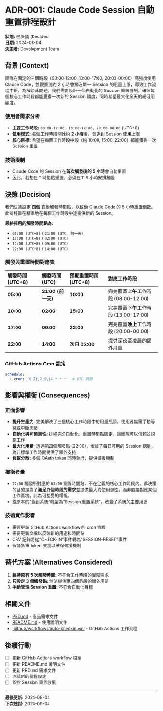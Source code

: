# ADR-001: Claude Code Session 自動重置排程設計

**狀態:** 已決議 (Decided)  
**日期:** 2024-08-04  
**決策者:** Development Team  

## 背景 (Context)

團隊在固定的三個時段（08:00-12:00, 13:00-17:00, 20:00-00:00）高強度使用 Claude Code，並觀察到約 2 小時會觸及單一 Session 的用量上限，導致工作流程中斷。為解決此問題，我們需要設計一個自動化的 Session 重置機制，確保每個核心工作時段都能獲得一次新的 Session 額度，同時希望最大化全天的總可用額度。

### 使用者需求分析
- **主要工作時段:** `08:00-12:00`、`13:00-17:00`、`20:00-00:00` (UTC+8)
- **使用模式:** 每個工作時段開始約 **2 小時**後，會達到 Session 使用上限
- **核心目標:** 希望在每個工作時段中段（約 10:00, 15:00, 22:00）都能獲得一次 Session 重置

### 技術限制
- Claude Code 的 Session 在**首次觸發後的 5 小時**會自動重置
- 因此，若想在 `T` 時間點重置，必須在 `T-5` 小時安排觸發

## 決策 (Decision)

我們決議設定 **四個** 自動觸發時間點，以啟動 Claude Code 的 5 小時重置倒數。此排程旨在精準地在每個工作時段中途提供新的 Session。

**最終採用的觸發時間點為:** 
- `05:00 (UTC+8)` / `21:00 (UTC, 前一天)`
- `10:00 (UTC+8)` / `02:00 (UTC)`  
- `17:00 (UTC+8)` / `09:00 (UTC)`
- `22:00 (UTC+8)` / `14:00 (UTC)`

### 觸發與重置時間對應表

| 觸發時間 (UTC+8) | 觸發時間 (UTC) | 預期重置時間 (UTC+8) | 對應工作時段 |
|:---|:---|:---|:---|
| **05:00** | **21:00 (前一天)** | **10:00** | 完美覆蓋**上午**工作時段 (08:00-12:00) |
| **10:00** | **02:00** | **15:00** | 完美覆蓋**下午**工作時段 (13:00-17:00) |
| **17:00** | **09:00** | **22:00** | 完美覆蓋**晚上**工作時段 (20:00-00:00) |
| **22:00** | **14:00** | **次日 03:00** | 提供深夜至凌晨的額外用量 |

### GitHub Actions Cron 設定
```yaml
schedule:
  - cron: '0 21,2,9,14 * * *'  # UTC 時間
```

## 影響與權衡 (Consequences)

### 正面影響
- **提升生產力:** 完美解決了三個核心工作時段中的用量瓶頸，使用者無需手動等待或中斷思緒
- **自動化與可預測性:** 排程完全自動化，重置時間點固定，讓團隊可以信賴並規劃工作
- **最大化用量:** 透過第四個觸發點 (22:00)，增加了每日可用的 Session 總量，為非標準工作時間提供了額外支持
- **負載分散:** 多個 OAuth token 同時執行，提供備援機制

### 權衡考量
- `22:00` 觸發所對應的 `03:00` 重置時間點，不在定義的核心工作時段內。此決策的目的是為了**滿足四個時段的需求**並提供最大的使用彈性，而非直接對應某個工作區塊。此為可接受的權衡。
- 從原本的"簽到系統"轉型為"Session 重置系統"，改變了系統的主要用途

### 技術實作影響
- 需要更新 GitHub Actions workflow 的 cron 排程
- 需要更新文檔以反映新的用途和時間點
- CSV 記錄將從"CHECK-IN"事件轉為"SESSION-RESET"事件
- 保持多重 token 支援以確保備援機制

## 替代方案 (Alternatives Considered)

1. **維持原有 5 次觸發時間:** 不符合工作時段的實際需求
2. **只設定 3 個觸發點:** 無法提供第四個時段的額外用量
3. **手動管理 Session 重置:** 不符合自動化目標

## 相關文件

- [PRD.md](./PRD.md) - 產品需求文件
- [README.md](./README.md) - 使用說明文件  
- [.github/workflows/auto-checkin.yml](./.github/workflows/auto-checkin.yml) - GitHub Actions 工作流程

## 後續行動

- [ ] 更新 GitHub Actions workflow 檔案
- [ ] 更新 README.md 說明文件
- [ ] 更新 PRD.md 需求文件
- [ ] 測試新的排程設定
- [ ] 監控 Session 重置效果

---

**最後更新:** 2024-08-04  
**下次檢討:** 2024-09-04